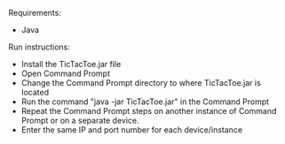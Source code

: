 Requirements:
- Java

Run instructions:
- Install the TicTacToe.jar file
- Open Command Prompt
- Change the Command Prompt directory to where TicTacToe.jar is located
- Run the command "java -jar TicTacToe.jar" in the Command Prompt
- Repeat the Command Prompt steps on another instance of Command Prompt or on a separate device.
- Enter the same IP and port number for each device/instance

